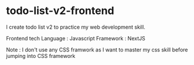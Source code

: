 # todo-list-v2-frontend

I create todo list v2 to practice my web development skill.

Frontend tech
Language : Javascript
Framework : NextJS

Note : I don't use any CSS framwork as I want to master my css skill before jumping into CSS framework
